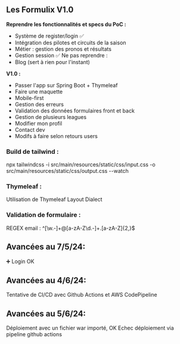 ## Les Formulix V1.0

**Reprendre les fonctionnalités et specs du PoC :**
 - Système de register/login ✅
 - Intégration des pilotes et circuits de la saison
 - Métier : gestion des pronos et résultats
 - Gestion session ✅
Ne pas reprendre :
 - Blog (sert à rien pour l'instant)

**V1.0 :**
 - Passer l'app sur Spring Boot + Thymeleaf
 - Faire une maquette
 - Mobile-first
 - Gestion des erreurs
 - Validation des données formulaires front et back
 - Gestion de plusieurs leagues
 - Modifier mon profil
 - Contact dev
 - Modifs à faire selon retours users


### Build de tailwind :
npx tailwindcss -i src/main/resources/static/css/input.css -o src/main/resources/static/css/output.css --watch

### Thymeleaf :
Utilisation de Thymeleaf Layout Dialect

### Validation de formulaire :
REGEX email : ^[\w\.-]+@[a-zA-Z\d\.-]+\.[a-zA-Z]{2,}$

## Avancées au 7/5/24:

➕ Login OK


## Avancées au 4/6/24:
Tentative de CI/CD avec Github Actions et AWS CodePipeline

## Avancées au 5/6/24:
Déploiement avec un fichier war importé, OK
Echec déploiement via pipeline github actions